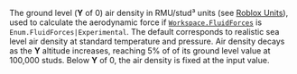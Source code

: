 The ground level (**Y** of 0) air density in RMU/stud³ units (see
[Roblox Units](https://create.roblox.com/docs/physics/units)), used to calculate the
aerodynamic force if [`Workspace.FluidForces`](https://create.roblox.com/docs/reference/engine/classes/Workspace#FluidForces) is
`Enum.FluidForces|Experimental`. The default corresponds to realistic sea
level air density at standard temperature and pressure. Air density decays
as the **Y** altitude increases, reaching 5% of of its ground level value
at 100,000 studs. Below **Y** of 0, the air density is fixed at the input
value.